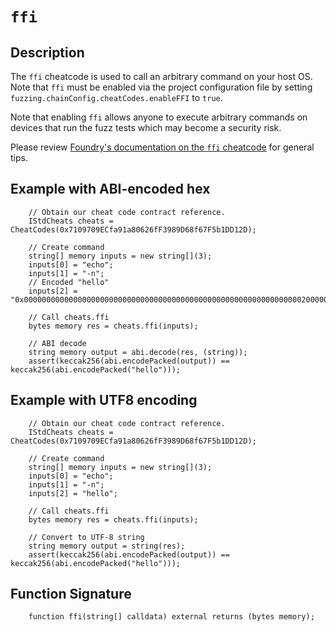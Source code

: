 # `ffi`

## Description
The `ffi` cheatcode is used to call an arbitrary command on your host OS. Note that `ffi` must be enabled via the project
configuration file by setting `fuzzing.chainConfig.cheatCodes.enableFFI` to `true`. 

Note that enabling `ffi` allows anyone to execute arbitrary commands on devices that run the fuzz tests which may
become a security risk.

Please review [Foundry's documentation on the `ffi` cheatcode](https://book.getfoundry.sh/cheatcodes/ffi#tips) for general tips.

## Example with ABI-encoded hex
```solidity
    // Obtain our cheat code contract reference.
    IStdCheats cheats = CheatCodes(0x7109709ECfa91a80626fF3989D68f67F5b1DD12D);
    
    // Create command
    string[] memory inputs = new string[](3);
    inputs[0] = "echo";
    inputs[1] = "-n";
    // Encoded "hello"
    inputs[2] = "0x0000000000000000000000000000000000000000000000000000000000000020000000000000000000000000000000000000000000000000000000000000000568656C6C6F000000000000000000000000000000000000000000000000000000";
    
    // Call cheats.ffi
    bytes memory res = cheats.ffi(inputs);
    
    // ABI decode
    string memory output = abi.decode(res, (string));
    assert(keccak256(abi.encodePacked(output)) == keccak256(abi.encodePacked("hello")));
```

## Example with UTF8 encoding
```solidity
    // Obtain our cheat code contract reference.
    IStdCheats cheats = CheatCodes(0x7109709ECfa91a80626fF3989D68f67F5b1DD12D);
    
    // Create command
    string[] memory inputs = new string[](3);
    inputs[0] = "echo";
    inputs[1] = "-n";
    inputs[2] = "hello";
    
    // Call cheats.ffi
    bytes memory res = cheats.ffi(inputs);
    
    // Convert to UTF-8 string
    string memory output = string(res);
    assert(keccak256(abi.encodePacked(output)) == keccak256(abi.encodePacked("hello")));
```

## Function Signature
```solidity
    function ffi(string[] calldata) external returns (bytes memory);
```
